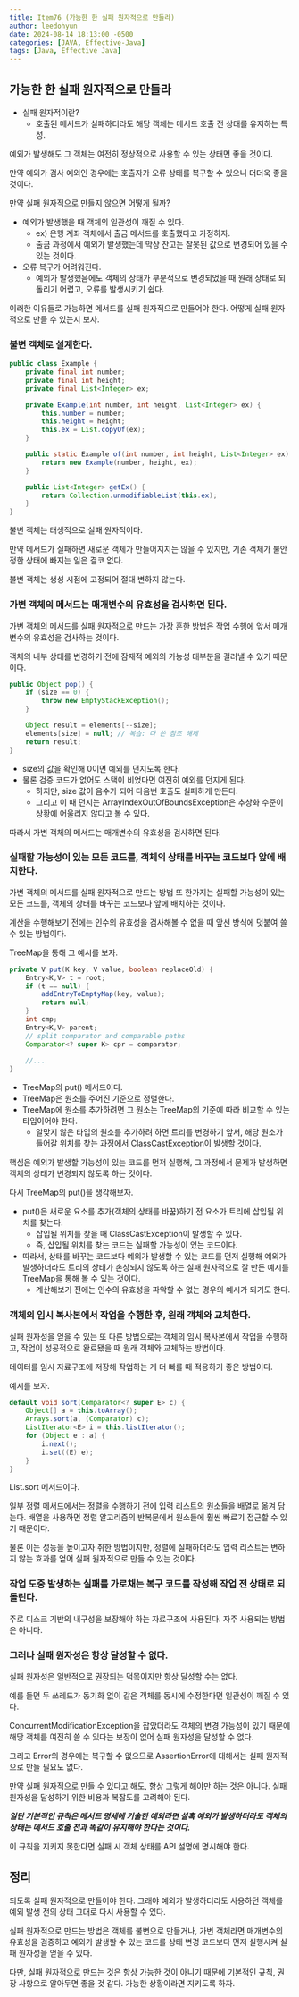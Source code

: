 ```yaml
---
title: Item76 (가능한 한 실패 원자적으로 만들라)
author: leedohyun
date: 2024-08-14 18:13:00 -0500
categories: [JAVA, Effective-Java]
tags: [Java, Effective Java]
---
```


## 가능한 한 실패 원자적으로 만들라

- 실패 원자적이란?
	- 호출된 메서드가 실패하더라도 해당 객체는 메서드 호출 전 상태를 유지하는 특성.

예외가 발생해도 그 객체는 여전히 정상적으로 사용할 수 있는 상태면 좋을 것이다.

만약 예외가 검사 예외인 경우에는 호출자가 오류 상태를 복구할 수 있으니 더더욱 좋을 것이다.

만약 실패 원자적으로 만들지 않으면 어떻게 될까?

- 예외가 발생했을 때 객체의 일관성이 깨질 수 있다.
	- ex) 은행 계좌 객체에서 출금 메서드를 호출했다고 가정하자.
	- 출금 과정에서 예외가 발생했는데 막상 잔고는 잘못된 값으로 변경되어 있을 수 있는 것이다.
- 오류 복구가 어려워진다.
	- 예외가 발생했음에도 객체의 상태가 부분적으로 변경되었을 때 원래 상태로 되돌리기 어렵고, 오류를 발생시키기 쉽다. 

이러한 이유들로 가능하면 메서드를 실패 원자적으로 만들어야 한다. 어떻게 실패 원자적으로 만들 수 있는지 보자.

### 불변 객체로 설계한다.

```java
public class Example {
	private final int number;
	private final int height;
	private final List<Integer> ex;

	private Example(int number, int height, List<Integer> ex) {
		this.number = number;
		this.height = height;
		this.ex = List.copyOf(ex);
	}

	public static Example of(int number, int height, List<Integer> ex) {
		return new Example(number, height, ex);
	}

	public List<Integer> getEx() {
		return Collection.unmodifiableList(this.ex);
	}
}
```

불변 객체는 태생적으로 실패 원자적이다.

만약 메서드가 실패하면 새로운 객체가 만들어지지는 않을 수 있지만, 기존 객체가 불안정한 상태에 빠지는 일은 결코 없다.

불변 객체는 생성 시점에 고정되어 절대 변하지 않는다.

### 가변 객체의 메서드는 매개변수의 유효성을 검사하면 된다.

가변 객체의 메서드를 실패 원자적으로 만드는 가장 흔한 방법은 작업 수행에 앞서 매개변수의 유효성을 검사하는 것이다.

객체의 내부 상태를 변경하기 전에 잠재적 예외의 가능성 대부분을 걸러낼 수 있기 때문이다.

```java
public Object pop() {
	if (size == 0) {
		throw new EmptyStackException();
	}

	Object result = elements[--size];
	elements[size] = null; // 복습: 다 쓴 참조 해제
	return result;
}
```

- size의 값을 확인해 0이면 예외를 던지도록 한다.
- 물론 검증 코드가 없어도 스택이 비었다면 여전히 예외를 던지게 된다.
	- 하지만, size 값이 음수가 되어 다음번 호출도 실패하게 만든다.
	- 그리고 이 때 던지는 ArrayIndexOutOfBoundsException은 추상화 수준이 상황에 어울리지 않다고 볼 수 있다.

따라서 가변 객체의 메서드는 매개변수의 유효성을 검사하면 된다.

### 실패할 가능성이 있는 모든 코드를, 객체의 상태를 바꾸는 코드보다 앞에 배치한다.

가변 객체의 메서드를 실패 원자적으로 만드는 방법 또 한가지는 실패할 가능성이 있는 모든 코드를, 객체의 상태를 바꾸는 코드보다 앞에 배치하는 것이다.

계산을 수행해보기 전에는 인수의 유효성을 검사해볼 수 없을 때 앞선 방식에 덧붙여 쓸 수 있는 방법이다.

TreeMap을 통해 그 예시를 보자.

```java
private V put(K key, V value, boolean replaceOld) {  
    Entry<K,V> t = root;  
    if (t == null) {  
        addEntryToEmptyMap(key, value);  
	    return null;  
    }  
    int cmp;  
    Entry<K,V> parent;  
    // split comparator and comparable paths  
    Comparator<? super K> cpr = comparator;
    
    //...
}
```

- TreeMap의 put() 메서드이다.
- TreeMap은 원소를 주어진 기준으로 정렬한다.
- TreeMap에 원소를 추가하려면 그 원소는 TreeMap의 기준에 따라 비교할 수 있는 타입이어야 한다.
	- 알맞지 않은 타입의 원소를 추가하려 하면 트리를 변경하기 앞서, 해당 원소가 들어갈 위치를 찾는 과정에서 ClassCastException이 발생할 것이다.

핵심은 예외가 발생할 가능성이 있는 코드를 먼저 실행해, 그 과정에서 문제가 발생하면 객체의 상태가 변경되지 않도록 하는 것이다.

다시 TreeMap의 put()을 생각해보자.

- put()은 새로운 요소를 추가(객체의 상태를 바꿈)하기 전 요소가 트리에 삽입될 위치를 찾는다.
	- 삽입될 위치를 찾을 때 ClassCastException이 발생할 수 있다.
	- 즉, 삽입될 위치를 찾는 코드는 실패할 가능성이 있는 코드이다.
- 따라서, 상태를 바꾸는 코드보다 예외가 발생할 수 있는 코드를 먼저 실행해 예외가 발생하더라도 트리의 상태가 손상되지 않도록 하는 실패 원자적으로 잘 만든 예시를 TreeMap을 통해 볼 수 있는 것이다.
	- 계산해보기 전에는 인수의 유효성을 파악할 수 없는 경우의 예시가 되기도 한다.

### 객체의 임시 복사본에서 작업을 수행한 후, 원래 객체와 교체한다.

실패 원자성을 얻을 수 있는 또 다른 방법으로는 객체의 임시 복사본에서 작업을 수행하고, 작업이 성공적으로 완료됐을 때 원래 객체와 교체하는 방법이다.

데이터를 임시 자료구조에 저장해 작업하는 게 더 빠를 때 적용하기 좋은 방법이다.

예시를 보자.

```java
default void sort(Comparator<? super E> c) {  
	Object[] a = this.toArray();  
	Arrays.sort(a, (Comparator) c);  
	ListIterator<E> i = this.listIterator();  
	for (Object e : a) {  
		i.next();  
		i.set((E) e);  
	}  
}
```

List.sort 메서드이다.

일부 정렬 메서드에서는 정렬을 수행하기 전에 입력 리스트의 원소들을 배열로 옮겨 담는다. 배열을 사용하면 정렬 알고리즘의 반복문에서 원소들에 훨씬 빠르기 접근할 수 있기 때문이다.

물론 이는 성능을 높이고자 취한 방법이지만, 정렬에 실패하더라도 입력 리스트는 변하지 않는 효과를 얻어 실패 원자적으로 만들 수 있는 것이다.

### 작업 도중 발생하는 실패를 가로채는 복구 코드를 작성해 작업 전 상태로 되돌린다.

주로 디스크 기반의 내구성을 보장해야 하는 자료구조에 사용된다. 자주 사용되는 방법은 아니다.

### 그러나 실패 원자성은 항상 달성할 수 없다.

실패 원자성은 일반적으로 권장되는 덕목이지만 항상 달성할 수는 없다.

예를 들면 두 쓰레드가 동기화 없이 같은 객체를 동시에 수정한다면 일관성이 깨질 수 있다.

ConcurrentModificationException을 잡았더라도 객체의 변경 가능성이 있기 때문에 해당 객체를 여전히 쓸 수 있다는 보장이 없어 실패 원자성을 달성할 수 없다.

그리고 Error의 경우에는 복구할 수 없으므로 AssertionError에 대해서는 실패 원자적으로 만들 필요도 없다.

만약 실패 원자적으로 만들 수 있다고 해도, 항상 그렇게 해야만 하는 것은 아니다. 실패 원자성을 달성하기 위한 비용과 복잡도를 고려해야 된다.

***일단 기본적인 규칙은 메서드 명세에 기술한 예외라면 설혹 예외가 발생하더라도 객체의 상태는 메서드 호출 전과 똑같이 유지해야 한다는 것이다.***

이 규칙을 지키지 못한다면 실패 시 객체 상태를 API 설명에 명시해야 한다.

## 정리

되도록 실패 원자적으로 만들어야 한다. 그래야 예외가 발생하더라도 사용하던 객체를 예외 발생 전의 상태 그대로 다시 사용할 수 있다.

실패 원자적으로 만드는 방법은 객체를 불변으로 만들거나, 가변 객체라면 매개변수의 유효성을 검증하고 예외가 발생할 수 있는 코드를 상태 변경 코드보다 먼저 실행시켜 실패 원자성을 얻을 수 있다.

다만, 실패 원자적으로 만드는 것은 항상 가능한 것이 아니기 때문에 기본적인 규칙, 권장 사항으로 알아두면 좋을 것 같다. 가능한 상황이라면 지키도록 하자.